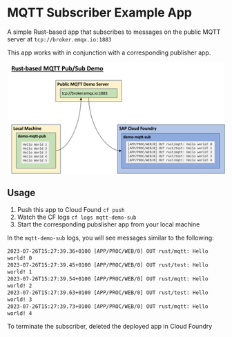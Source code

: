 # MQTT Subscriber Example App

A simple Rust-based app that subscribes to messages on the public MQTT server at `tcp://broker.emqx.io:1883`

This app works with in conjunction with a corresponding publisher app.

![MQTT Demo Pub/Sub App](https://github.com/lighthouse-no/demo-mqtt-pub/blob/main/img/architecture.png)

## Usage

1. Push this app to Cloud Found `cf push`
1. Watch the CF logs `cf logs mqtt-demo-sub`
1. Start the corresponding pubslisher app from your local machine

In the `mqtt-demo-sub` logs, you will see messages similar to the following:

```log
2023-07-26T15:27:39.36+0100 [APP/PROC/WEB/0] OUT rust/mqtt: Hello world! 0
2023-07-26T15:27:39.45+0100 [APP/PROC/WEB/0] OUT rust/test: Hello world! 1
2023-07-26T15:27:39.54+0100 [APP/PROC/WEB/0] OUT rust/mqtt: Hello world! 2
2023-07-26T15:27:39.63+0100 [APP/PROC/WEB/0] OUT rust/test: Hello world! 3
2023-07-26T15:27:39.73+0100 [APP/PROC/WEB/0] OUT rust/mqtt: Hello world! 4
```

To terminate the subscriber, deleted the deployed app in Cloud Foundry
